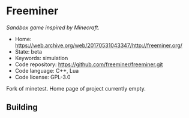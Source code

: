 # Freeminer

_Sandbox game inspired by Minecraft._

- Home: https://web.archive.org/web/20170531043347/http://freeminer.org/
- State: beta
- Keywords: simulation
- Code repository: https://github.com/freeminer/freeminer.git
- Code language: C++, Lua
- Code license: GPL-3.0

Fork of minetest. Home page of project currently empty. 

## Building
